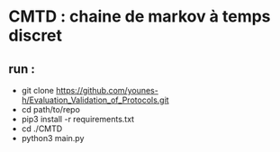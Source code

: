 # CMTD : chaine de markov à temps discret
##  run :
* git clone https://github.com/younes-h/Evaluation_Validation_of_Protocols.git
* cd path/to/repo
* pip3 install -r requirements.txt
* cd ./CMTD
* python3 main.py
